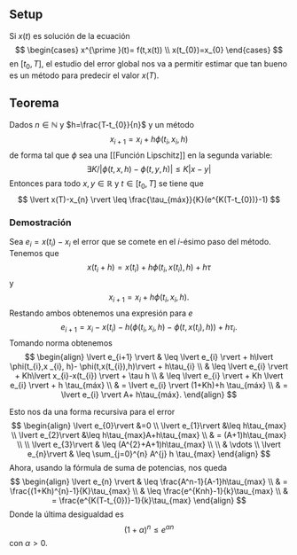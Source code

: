 ## Setup

Si $x(t)$ es solución de la ecuación
$$
\begin{cases}
x^{\prime }(t)= f(t,x(t)) \\
x(t_{0})=x_{0}
\end{cases}
$$
en $[t_{0},T]$, el estudio del error global nos va a permitir estimar que tan bueno es un método para predecir el valor $x(T)$.

## Teorema

Dados $n \in \mathbb{N}$ y $h=\frac{T-t_{0}}{n}$ y un método
$$
x_{i+1}=x_{i}+h\phi(t_{i},x_{i},h)
$$
de forma tal que $\phi$ sea una [[Función Lipschitz]] en la segunda variable:
$$
\exists K / \lvert \phi(t,x, h)- \phi (t, y, h) \rvert \leq K \lvert x-y \rvert 
$$
Entonces para todo $x,y \in \mathbb{R}$ y $t \in [t_{0},T]$ se tiene que
$$
\lvert x(T)-x_{n} \rvert \leq \frac{\tau_{máx}}{K}(e^{K(T-t_{0})}-1)
$$
### Demostración

Sea $e_{i}=x(t_{i})-x_{i}$ el error que se comete en el $i$-ésimo paso del método. Tenemos que
$$
x(t_{i}+h)=x(t_{i})+h\phi(t_{i},x(t_{i}),h)+h\tau
$$
y
$$
x_{i+1}=x_{i}+h\phi(t_{i},x_{i},h).
$$
Restando ambos obtenemos una expresión para $e$
$$
e_{i+1}=x_{i}-x(t_{i})-h(\phi(t_{i},x_{i},h)-\phi(t,x(t_{i}),h))+h\tau_{i}.
$$
Tomando norma obtenemos
$$
\begin{align}
\lvert e_{i+1} \rvert  & \leq \lvert e_{i} \rvert  + h\lvert \phi(t_{i},x _{i}, h)- \phi(t,x(t_{i}),h)\rvert + h\tau_{i} \\
     & \leq \lvert e_{i} \rvert + Kh\lvert x_{i}-x(t_{i}) \rvert + \tau h \\
     & \leq \lvert e_{i} \rvert + Kh \lvert e_{i} \rvert + h \tau_{máx} \\
     & = \lvert e_{i} \rvert (1+Kh)+h \tau_{máx} \\
     & =  \lvert e_{i} \rvert A+ h\tau_{máx}.
\end{align}
$$

Esto nos da una forma recursiva para el error
$$
\begin{align}
\lvert e_{0}\rvert &=0 \\
\lvert e_{1}\rvert &\leq h\tau_{max} \\
\lvert e_{2}\rvert &\leq h\tau_{max}A+h\tau_{max}  \\
                   & = (A+1)h\tau_{max}  \\ \\
\lvert e_{3}\rvert & \leq (A^{2}+A+1)h\tau_{max}  \\ \\
                   & \vdots \\
\lvert e_{n}\rvert & \leq \sum_{j=0}^{n}  A^{j} h \tau_{max}
\end{align}
$$
Ahora, usando la fórmula de suma de potencias, nos queda
$$
\begin{align}
\lvert e_{n} \rvert  & \leq \frac{A^n-1}{A-1}h\tau_{max} \\
     &  = \frac{(1+Kh)^{n}-1}{K}\tau_{max} \\
     & \leq \frac{e^{Knh}-1}{k}\tau_{max}  \\
     & = \frac{e^{K(T-t_{0})}-1}{k}\tau_{max} 
\end{align}
$$
Donde la última desigualdad es
$$
(1+\alpha)^n \leq e^{\alpha n}
$$
con $\alpha>0$.